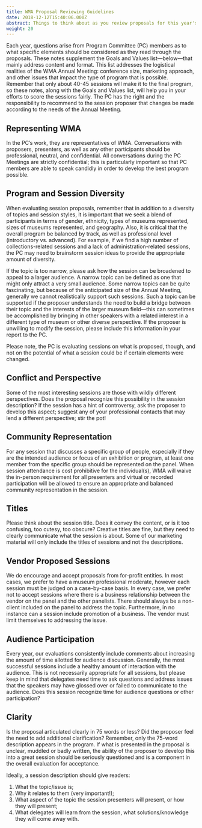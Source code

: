 ```yaml
---
title: WMA Proposal Reviewing Guidelines
date: 2018-12-12T15:40:06.000Z
abstract: Things to think about as you review proposals for this year's WMA conference.
weight: 20
---
```

Each year, questions arise from Program Committee (PC) members as to what specific elements should be considered as they read through the proposals. These notes supplement the Goals and Values list—below—that mainly address content and format. This list addresses the logistical realities of the WMA Annual Meeting: conference size, marketing approach, and other issues that impact the type of program that is possible. Remember that only about 40-45 sessions will make it to the final program, so these notes, along with the Goals and Values list, will help you in your efforts to score the sessions fairly. The PC has the right and the responsibility to recommend to the session proposer that changes be made according to the needs of the Annual Meeting.

## Representing WMA

In the PC’s work, they are representatives of WMA. Conversations with proposers, presenters, as well as any other participants should be professional, neutral, and confidential. All conversations during the PC Meetings are strictly confidential; this is particularly important so that PC members are able to speak candidly in order to develop the best program possible.

## Program and Session Diversity

When evaluating session proposals, remember that in addition to a diversity of topics and session styles, it is important that we seek a blend of participants in terms of gender, ethnicity, types of museums represented, sizes of museums represented, and geography. Also, it is critical that the overall program be balanced by track, as well as professional level (introductory vs. advanced). For example, if we find a high number of collections-related sessions and a lack of administration-related sessions, the PC may need to brainstorm session ideas to provide the appropriate amount of diversity.

If the topic is too narrow, please ask how the session can be broadened to appeal to a larger audience. A narrow topic can be defined as one that might only attract a very small audience. Some narrow topics can be quite fascinating, but because of the anticipated size of the Annual Meeting, generally we cannot realistically support such sessions. Such a topic can be supported if the proposer understands the need to build a bridge between their topic and the interests of the larger museum field—this can sometimes be accomplished by bringing in other speakers with a related interest in a different type of museum or other diverse perspective. If the proposer is unwilling to modify the session, please include this information in your report to the PC.

Please note, the PC is evaluating sessions on what is proposed, though, and not on the potential of what a session could be if certain elements were changed.

## Conflict and Perspective

Some of the most interesting sessions are those with wildly different perspectives. Does the proposal recognize this possibility in the session description? If the session has a hint of controversy, ask the proposer to develop this aspect; suggest any of your professional contacts that may lend a different perspective; stir the pot!

## Community Representation

For any session that discusses a specific group of people, especially if they are the intended audience or focus of an exhibition or program, at least one member from the specific group should be represented on the panel. When session attendance is cost prohibitive for the individual(s), WMA will waive the in-person requirement for all presenters and virtual or recorded participation will be allowed to ensure an appropriate and balanced community representation in the session.

## Titles

Please think about the session title. Does it convey the content, or is it too confusing, too cutesy, too obscure? Creative titles are fine, but they need to clearly communicate what the session is about. Some of our marketing material will only include the titles of sessions and not the descriptions.

## Vendor Proposed Sessions

We do encourage and accept proposals from for-profit entities. In most cases, we prefer to have a museum professional moderate, however each session must be judged on a case-by-case basis. In every case, we prefer not to accept sessions where there is a business relationship between the vendor on the panel and the other panelists. There should always be a non-client included on the panel to address the topic. Furthermore, in no instance can a session include promotion of a business. The vendor must limit themselves to addressing the issue.

## Audience Participation

Every year, our evaluations consistently include comments about increasing the amount of time allotted for audience discussion. Generally, the most successful sessions include a healthy amount of interaction with the audience. This is not necessarily appropriate for all sessions, but please keep in mind that delegates need time to ask questions and address issues that the speakers may have glossed over or failed to communicate to the audience. Does this session recognize time for audience questions or other participation?

## Clarity

Is the proposal articulated clearly in 75 words or less? Did the proposer feel the need to add additional clarification? Remember, only the 75-word description appears in the program. If what is presented in the proposal is unclear, muddled or badly written, the ability of the proposer to develop this into a great session should be seriously questioned and is a component in the overall evaluation for acceptance.

Ideally, a session description should give readers:

1. What the topic/issue is;
2. Why it relates to them (very important!);
3. What aspect of the topic the session presenters will present, or how they will present;
4. What delegates will learn from the session, what solutions/knowledge they will come away with.